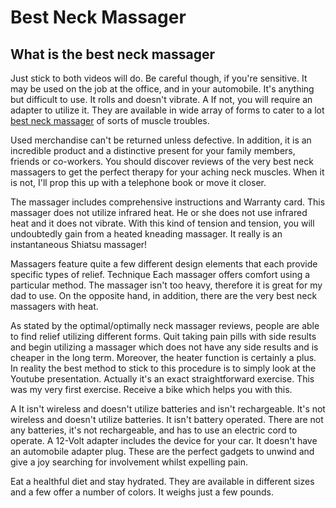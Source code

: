 # Best Neck Massager
## What is the best neck massager
Just stick to both videos will do. Be careful though, if you're sensitive. It may be used on the job at the office, and in your automobile. It's anything but difficult to use. It rolls and doesn't vibrate. A If not, you will require an adapter to utilize it. They are available in wide array of forms to cater to a lot [best neck massager](https://www.diffur.com/best-neck-massager) of sorts of muscle troubles.

Used merchandise can't be returned unless defective. In addition, it is an incredible product and a distinctive present for your family members, friends or co-workers. You should discover reviews of the very best neck massagers to get the perfect therapy for your aching neck muscles. When it is not, I'll prop this up with a telephone book or move it closer.

The massager includes comprehensive instructions and Warranty card. This massager does not utilize infrared heat. He or she does not use infrared heat and it does not vibrate. With this kind of tension and tension, you will undoubtedly gain from a heated kneading massager. It really is an instantaneous Shiatsu massager!

Massagers feature quite a few different design elements that each provide specific types of relief. Technique Each massager offers comfort using a particular method. The massager isn't too heavy, therefore it is great for my dad to use. On the opposite hand, in addition, there are the very best neck massagers with heat.

As stated by the optimal/optimally neck massager reviews, people are able to find relief utilizing different forms. Quit taking pain pills with side results and begin utilizing a massager which does not have any side results and is cheaper in the long term. Moreover, the heater function is certainly a plus. In reality the best method to stick to this procedure is to simply look at the Youtube presentation. Actually it's an exact straightforward exercise. This was my very first exercise. Receive a bike which helps you with this.

A It isn't wireless and doesn't utilize batteries and isn't rechargeable. It's not wireless and doesn't utilize batteries. It isn't battery operated. There are not any batteries, it's not rechargeable, and has to use an electric cord to operate. A 12-Volt adapter includes the device for your car. It doesn't have an automobile adapter plug. These are the perfect gadgets to unwind and give a joy searching for involvement whilst expelling pain.

Eat a healthful diet and stay hydrated. They are available in different sizes and a few offer a number of colors. It weighs just a few pounds.

